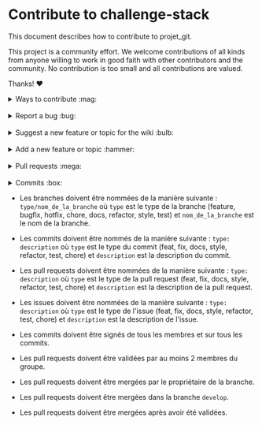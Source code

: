 # Contribute to challenge-stack

This document describes how to contribute to projet_git.

This project is a community effort. We welcome contributions of all kinds from anyone willing to work in good faith with other contributors and the community. No contribution is too small and all contributions are valued.

Thanks! :heart:

<details>
<summary>Ways to contribute :mag:</summary>
<br>

To contribute to projet_git, you can:
- Report a bug
- Suggest a new feature
- Build a new feature
- Write or update documentation
- Fix a bug
- Add tests
- Help triage issues
</details>

<br>

<details>
<summary>Report a bug :bug:</summary>
<br>

This section guides you through submitting a bug report for projet_git. Following these guidelines helps maintainers and the community understand your report :pencil:, reproduce the behavior :computer: :computer:, and find related reports :mag_right:.

Before creating bug reports, please check [this list](#before-submitting-a-bug-report) as you might find out that you don't need to create one. When you are creating a bug report, please [include as many details as possible](#how-do-i-submit-a-good-bug-report).

### Before reporting a bug

Please check the following list:

- **Ensure the bug was not already reported** by searching on GitHub under [**Issues**](https://github.com/sDev67/projet_git/issues). If the bug has already been reported **and the issue is still open**, add a comment to the existing issue instead of opening a new one.

**Note:** If you find a **Closed** issue that seems similar to what you're experiencing, open a new issue and include a link to the original issue in the body of your new one.

### Submitting A Bug Report

To report a bug, [open a new issue](https://github.com/sDev67/projet_git/issues/new?assignees=&labels=bug&template=bug_report.yml&title=%5BBug%5D%3A+), and be sure to include as many details as possible, using the template.

**Note:** Minor changes such as fixing a typo can but do not need an open issue.

If you also want to fix the bug, submit a [pull request](#pull-requests) and reference the issue.

</details>

<br>

<details>
<summary>Suggest a new feature or topic for the wiki :bulb:</summary>
<br>

This section guides you through submitting a suggestion for a new feature or topic for the wiki. Following these guidelines helps maintainers and the community collaborate to find the best possible way forward with your suggestion :pencil:.

Before creating a suggestion, please check [this list](#before-submitting-a-new-feature) as you might find out that you don't need to create one. When you are creating a suggestion, please include as many details as possible.

### Before suggesting a new feature

**Ensure the feature or topic has not already been suggested** by searching on GitHub under [**Issues**](https://github.com/sDev67/projet_git/issues).

### Suggesting a new feature or topic

To suggest a new feature/topic, [open a new issue](https://github.com/sDev67/projet_git/issues/new?assignees=&labels=feature&template=feature_request.yml&title=%5BFEATURE%5D%3A+), using the suggestion template.

</details>

<br>

<details>
<summary>Add a new feature or topic :hammer:</summary>
<br>

This section guides you through adding a new feature or topic. Following these guidelines helps give your feature/topic the best chance of being approved and merged.

### Before adding a new feature/topic

Check if there is already an [open issue](https://github.com/sDev67/projet_git/issues) or [pull request (PR)](https://github.com/sDev67/projet_git/issues/pulls), related to your feature/topic.

Otherwise, your feature may not be approved at all.

### Adding a new feature/topic

To build a new feature/topic, check out a new branch based on the `develop` branch.

</details>

<br>

<details>
<summary>Pull requests :mega:</summary>
<br>

This section guides you through submitting a pull request (PR). Following these guidelines helps give your PR the best chance of being approved and merged.

### Before submitting a pull request

Before submitting a pull request, please follow these steps to have your contribution considered by the maintainers:

- A pull request should have exactly one concern (for example one feature or one bug). If a PR addresses more than one concern, it should be split into two or more PRs.

- A pull request can be merged only if it references an open issue

  **Note:** You don't need to open an issue for minor changes such as typos, but you can if you want.

- All code should be well tested

### Submitting a pull request

The following is a short overview on how to submit a pull request:
1. Fork the projet_git repository and create your branch from `develop`.
2. Create a pull request against the `develop` branch.
3. If the pull request is approved and merged, you can safely delete your branch.

**Note:** Reviewers may ask you to complete additional work, tests, or other changes before your pull request can be approved and merged.

</details>

<br>

<details>
<summary>Commits :box:</summary>
<br>

This section guides you through writing good commit messages. Following these guidelines helps give your commit the best chance of being approved and merged.

### Before writing a commit

Before writing a commit, please follow these steps to have your contribution considered by the maintainers:
- A commit should have exactly one concern (for example one feature or one bug). If a commit addresses more than one concern, it should be split into two or more commits.
- All code should be well tested
- All commits should be well documented
- All commits should be well formatted
- All commits should be well linted
- All commits should be well signed
- All commit messages should be written in English

### Making a commit

Here is the only format of commit message that is acceptable:

- An hash tag (#) followed by the issue number
- A space
- A colon (:)
- Another space
- A short description of the commit
- A dot (.)

**All commit messages that do not follow this format will be rejected by the `commit-msg` hook.**

Here is an example of a commit message:

```git
#123 : Add a new feature.
```

</details>


- Les branches doivent être nommées de la manière suivante : `type/nom_de_la_branche` où `type` est le type de la branche (feature, bugfix, hotfix, chore, docs, refactor, style, test) et `nom_de_la_branche` est le nom de la branche.

- Les commits doivent être nommés de la manière suivante : `type: description` où `type` est le type du commit (feat, fix, docs, style, refactor, test, chore) et `description` est la description du commit.

- Les pull requests doivent être nommées de la manière suivante : `type: description` où `type` est le type de la pull request (feat, fix, docs, style, refactor, test, chore) et `description` est la description de la pull request.

- Les issues doivent être nommées de la manière suivante : `type: description` où `type` est le type de l'issue (feat, fix, docs, style, refactor, test, chore) et `description` est la description de l'issue.

- Les commits doivent être signés de tous les membres et sur tous les commits.

- Les pull requests doivent être validées par au moins 2 membres du groupe.

- Les pull requests doivent être mergées par le propriétaire de la branche.

- Les pull requests doivent être mergées dans la branche `develop`.

- Les pull requests doivent être mergées après avoir été validées.